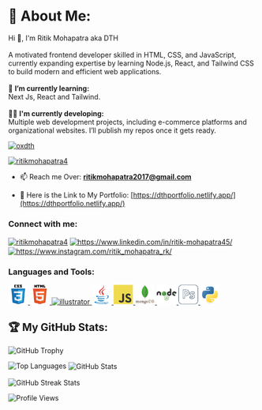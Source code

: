 # 💫 About Me:
Hi 👋, I'm Ritik Mohapatra aka DTH <br><br> A motivated frontend developer skilled in HTML, CSS, and JavaScript, currently expanding expertise by learning Node.js, React, and Tailwind CSS to build modern and efficient web applications.
<br><br>🌱 **I’m currently learning:**  <br>Next Js, React and Tailwind.<br><br> 👨‍💻 **I'm currently developing:** <br>Multiple web development projects, including e-commerce platforms and organizational websites. I’ll publish my repos once it gets ready.

<p align="left"> <a href="https://github.com/ryo-ma/github-profile-trophy"><img src="https://github-profile-trophy.vercel.app/?username=oxdth" alt="oxdth" /></a> </p>

<p align="left"> <a href="https://twitter.com/ritikmohapatra4" target="blank"><img src="https://img.shields.io/twitter/follow/ritikmohapatra4?logo=twitter&style=for-the-badge" alt="ritikmohapatra4" /></a> </p>

- 📫 Reach me Over: **ritikmohapatra2017@gmail.com**

- 📄 Here is the Link to My Portfolio: [https://dthportfolio.netlify.app/](https://dthportfolio.netlify.app/)

<h3 align="left">Connect with me:</h3>
<p align="left">
<a href="https://twitter.com/ritikmohapatra4" target="blank"><img align="center" src="https://raw.githubusercontent.com/rahuldkjain/github-profile-readme-generator/master/src/images/icons/Social/twitter.svg" alt="ritikmohapatra4" height="30" width="40" /></a>
<a href="https://linkedin.com/in/https://www.linkedin.com/in/ritik-mohapatra45/" target="blank"><img align="center" src="https://raw.githubusercontent.com/rahuldkjain/github-profile-readme-generator/master/src/images/icons/Social/linked-in-alt.svg" alt="https://www.linkedin.com/in/ritik-mohapatra45/" height="30" width="40" /></a>
<a href="https://instagram.com/https://www.instagram.com/ritik_mohapatra_rk/" target="blank"><img align="center" src="https://raw.githubusercontent.com/rahuldkjain/github-profile-readme-generator/master/src/images/icons/Social/instagram.svg" alt="https://www.instagram.com/ritik_mohapatra_rk/" height="30" width="40" /></a>
</p>

<h3 align="left">Languages and Tools:</h3>
<p align="left"> <a href="https://www.w3schools.com/css/" target="_blank" rel="noreferrer"> <img src="https://raw.githubusercontent.com/devicons/devicon/master/icons/css3/css3-original-wordmark.svg" alt="css3" width="40" height="40"/> </a> <a href="https://www.w3.org/html/" target="_blank" rel="noreferrer"> <img src="https://raw.githubusercontent.com/devicons/devicon/master/icons/html5/html5-original-wordmark.svg" alt="html5" width="40" height="40"/> </a> <a href="https://www.adobe.com/in/products/illustrator.html" target="_blank" rel="noreferrer"> <img src="https://www.vectorlogo.zone/logos/adobe_illustrator/adobe_illustrator-icon.svg" alt="illustrator" width="40" height="40"/> </a> <a href="https://www.java.com" target="_blank" rel="noreferrer"> <img src="https://raw.githubusercontent.com/devicons/devicon/master/icons/java/java-original.svg" alt="java" width="40" height="40"/> </a> <a href="https://developer.mozilla.org/en-US/docs/Web/JavaScript" target="_blank" rel="noreferrer"> <img src="https://raw.githubusercontent.com/devicons/devicon/master/icons/javascript/javascript-original.svg" alt="javascript" width="40" height="40"/> </a> <a href="https://www.mongodb.com/" target="_blank" rel="noreferrer"> <img src="https://raw.githubusercontent.com/devicons/devicon/master/icons/mongodb/mongodb-original-wordmark.svg" alt="mongodb" width="40" height="40"/> </a> <a href="https://nodejs.org" target="_blank" rel="noreferrer"> <img src="https://raw.githubusercontent.com/devicons/devicon/master/icons/nodejs/nodejs-original-wordmark.svg" alt="nodejs" width="40" height="40"/> </a> <a href="https://www.photoshop.com/en" target="_blank" rel="noreferrer"> <img src="https://raw.githubusercontent.com/devicons/devicon/master/icons/photoshop/photoshop-line.svg" alt="photoshop" width="40" height="40"/> </a> <a href="https://www.python.org" target="_blank" rel="noreferrer"> <img src="https://raw.githubusercontent.com/devicons/devicon/master/icons/python/python-original.svg" alt="python" width="40" height="40"/> </a> </p>

## 🏆 My GitHub Stats:

<p align="left">
  <img src="https://github-profile-trophy.vercel.app/?username=oxdth" alt="GitHub Trophy" />
</p>

<p><img align="left" src="https://github-readme-stats.vercel.app/api/top-langs?username=oxdth&show_icons=true&locale=en&layout=compact&theme=dark" alt="Top Languages" /></p>
<p>&nbsp;<img align="center" src="https://github-readme-stats.vercel.app/api?username=oxdth&show_icons=true&locale=en&theme=dark" alt="GitHub Stats" /></p>
<p><img align="center" src="https://github-readme-streak-stats.herokuapp.com/?user=oxdth&theme=dark" alt="GitHub Streak Stats" /></p>

<p align="left"> <img src="https://komarev.com/ghpvc/?username=oxdth&label=Profile%20views&color=0e75b6&style=flat" alt="Profile Views" /> </p>

